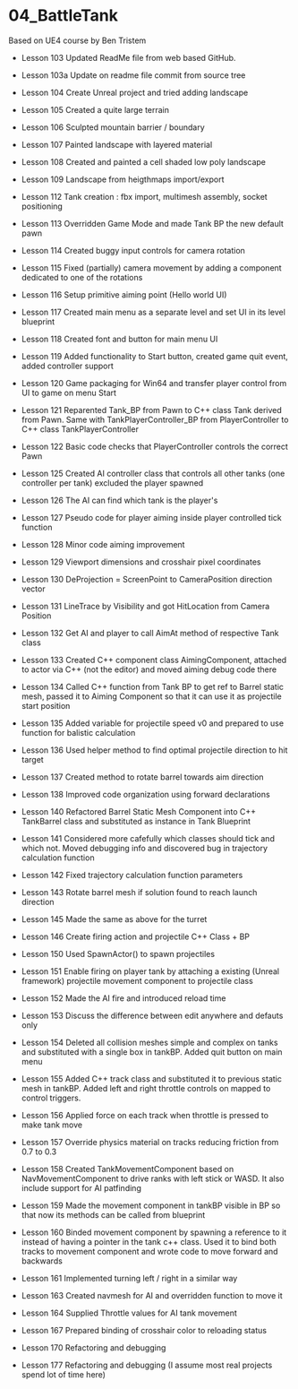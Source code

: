 # 04_BattleTank
Based on UE4 course by Ben Tristem

* Lesson 103
Updated ReadMe file from web based GitHub.

* Lesson 103a
Update on readme file commit from source tree

* Lesson 104
Create Unreal project and tried adding landscape

* Lesson 105
Created a quite large terrain

* Lesson 106
Sculpted mountain barrier / boundary

* Lesson 107
Painted landscape with layered material

* Lesson 108
Created and painted a cell shaded low poly landscape

* Lesson 109
Landscape from heigthmaps import/export

* Lesson 112
Tank creation : fbx import, multimesh assembly, socket positioning

* Lesson 113
Overridden Game Mode and made Tank BP the new default pawn

* Lesson 114
Created buggy input controls for camera rotation

* Lesson 115
Fixed (partially) camera movement by adding a component dedicated to one of the rotations

* Lesson 116
Setup primitive aiming point (Hello world UI)

* Lesson 117
Created main menu as a separate level and set UI in its level blueprint

* Lesson 118
Created font and button for main menu UI

* Lesson 119
Added functionality to Start button, created game quit event, added controller support

* Lesson 120
Game packaging for Win64 and transfer player control from UI to game on menu Start

* Lesson 121
Reparented Tank_BP from Pawn to C++ class Tank derived from Pawn. Same with TankPlayerController_BP from PlayerController to C++ class TankPlayerController

* Lesson 122
Basic code checks that PlayerController controls the correct Pawn

* Lesson 125
Created AI controller class that controls all other tanks (one controller per tank) excluded the player spawned

* Lesson 126
The AI can find which tank is the player's

* Lesson 127
Pseudo code for player aiming inside player controlled tick function

* Lesson 128
Minor code aiming improvement

* Lesson 129
Viewport dimensions and crosshair pixel coordinates

* Lesson 130
DeProjection = ScreenPoint to CameraPosition direction vector

* Lesson 131
LineTrace by Visibility and got HitLocation from Camera Position

* Lesson 132
Get AI and player to call AimAt method of respective Tank class

* Lesson 133
Created C++ component class AimingComponent, attached to actor via C++ (not the editor) and moved aiming debug code there

* Lesson 134
Called C++ function from Tank BP to get ref to Barrel static mesh, passed it to Aiming Component so that it can use it as projectile start position

* Lesson 135
Added variable for projectile speed v0 and prepared to use function for balistic calculation

* Lesson 136
Used helper method to find optimal projectile direction to hit target

* Lesson 137
Created method to rotate barrel towards aim direction

* Lesson 138
Improved code organization using forward declarations

* Lesson 140
Refactored Barrel Static Mesh Component into C++ TankBarrel class and substituted as instance in Tank Blueprint

* Lesson 141
Considered more cafefully which classes should tick and which not. Moved debugging info and discovered bug in trajectory calculation function

* Lesson 142
Fixed trajectory calculation function parameters

* Lesson 143
Rotate barrel mesh if solution found to reach launch direction

* Lesson 145
Made the same as above for the turret

* Lesson 146
Create firing action and projectile C++ Class + BP

* Lesson 150
Used SpawnActor() to spawn projectiles

* Lesson 151
Enable firing on player tank by attaching a existing (Unreal framework) projectile movement component to projectile class

* Lesson 152
Made the AI fire and introduced reload time

* Lesson 153
Discuss the difference between edit anywhere and defauts only

* Lesson 154
Deleted all collision meshes simple and complex on tanks and substituted with a single box in tankBP. Added quit button on main menu

* Lesson 155
Added C++ track class and substituted it to previous static mesh in tankBP. Added left and right throttle controls on mapped to control triggers.

* Lesson 156
Applied force on each track when throttle is pressed to make tank move

* Lesson 157
Override physics material on tracks reducing friction from 0.7 to 0.3

* Lesson 158
Created TankMovementComponent based on NavMovementComponent to drive ranks with left stick or WASD. It also include support for AI patfinding

* Lesson 159
Made the movement component in tankBP visible in BP so that now its methods can be called from blueprint

* Lesson 160
Binded movement component by spawning a reference to it instead of having a pointer in the tank c++ class. Used it to bind both tracks to movement component and wrote code to move forward and backwards

* Lesson 161
Implemented turning left / right in a similar way

* Lesson 163
Created navmesh for AI and overridden function to move it

* Lesson 164
Supplied Throttle values for AI tank movement

* Lesson 167
Prepared binding of crosshair color to reloading status

* Lesson 170
Refactoring and debugging

* Lesson 177
Refactoring and debugging (I assume most real projects spend lot of time here)
